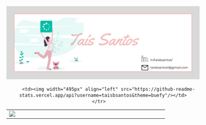 ![capa github](imagens/capa.png)  

<center>
  <table>
    <tr>
        <td><img width="400px" align="left" src="https://github-readme-stats.vercel.app/api/top-langs/?username=taisbsantos&hide=html&layout=compact&theme=buefy" /></td>

        <td><img width="495px" align="left" src="https://github-readme-stats.vercel.app/api?username=taisbsantos&theme=buefy"/></td>
    </tr>   
  </table>
  
</center>  
